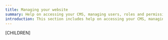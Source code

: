 ```yaml
---
title: Managing your website
summary: Help on accessing your CMS, managing users, roles and permissions.
introduction: This section includes help on accessing your CMS, managing users, roles and permissions in SilverStripe CMS.
---
```


[CHILDREN]
